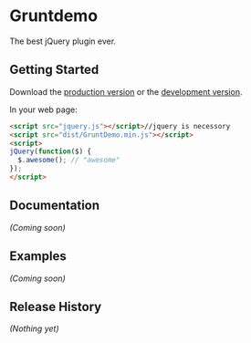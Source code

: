 # Gruntdemo

The best jQuery plugin ever.

## Getting Started
Download the [production version][min] or the [development version][max].

[min]: https://raw.github.com/lostants/GruntDemo/master/dist/GruntDemo.min.js
[max]: https://raw.github.com/lostants/GruntDemo/master/dist/GruntDemo.js

In your web page:

```html
<script src="jquery.js"></script>//jquery is necessory
<script src="dist/GruntDemo.min.js"></script>
<script>
jQuery(function($) {
  $.awesome(); // "awesome"
});
</script>
```

## Documentation
_(Coming soon)_

## Examples
_(Coming soon)_

## Release History
_(Nothing yet)_
